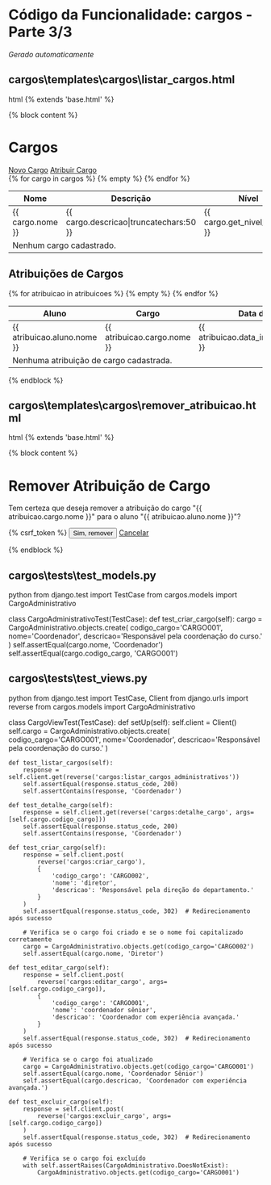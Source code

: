 # Código da Funcionalidade: cargos - Parte 3/3
*Gerado automaticamente*



## cargos\templates\cargos\listar_cargos.html

html
{% extends 'base.html' %}

{% block content %}
<div class="container mt-4">
  <h1>Cargos</h1>
  
  <div class="d-flex justify-content-between mb-3">
    <a href="{% url 'cargos:criar_cargo' %}" class="btn btn-primary">Novo Cargo</a>
    <a href="{% url 'cargos:atribuir_cargo' %}" class="btn btn-success">Atribuir Cargo</a>
  </div>
  
  <table class="table table-striped">
    <thead>
      <tr>
        <th>Nome</th>
        <th>Descrição</th>
        <th>Nível</th>
        <th>Ações</th>
      </tr>
    </thead>
    <tbody>
      {% for cargo in cargos %}
      <tr>
        <td>{{ cargo.nome }}</td>
        <td>{{ cargo.descricao|truncatechars:50 }}</td>
        <td>{{ cargo.get_nivel_display }}</td>
        <td>
          <a href="{% url 'cargos:detalhar_cargo' cargo.id %}" class="btn btn-sm btn-info">Detalhes</a>
          <a href="{% url 'cargos:editar_cargo' cargo.id %}" class="btn btn-sm btn-warning">Editar</a>
          <a href="{% url 'cargos:excluir_cargo' cargo.id %}" class="btn btn-sm btn-danger">Excluir</a>
        </td>
      </tr>
      {% empty %}
      <tr>
        <td colspan="4">Nenhum cargo cadastrado.</td>
      </tr>
      {% endfor %}
    </tbody>
  </table>
  
  <h2 class="mt-5">Atribuições de Cargos</h2>
  <table class="table table-striped">
    <thead>
      <tr>
        <th>Aluno</th>
        <th>Cargo</th>
        <th>Data de Início</th>
        <th>Data de Término</th>
        <th>Ações</th>
      </tr>
    </thead>
    <tbody>
      {% for atribuicao in atribuicoes %}
      <tr>
        <td>{{ atribuicao.aluno.nome }}</td>
        <td>{{ atribuicao.cargo.nome }}</td>
        <td>{{ atribuicao.data_inicio|date:"d/m/Y" }}</td>
        <td>{{ atribuicao.data_fim|date:"d/m/Y"|default:"Atual" }}</td>
        <td>
          <a href="{% url 'cargos:remover_atribuicao_cargo' atribuicao.id %}" class="btn btn-sm btn-danger">Remover</a>
        </td>
      </tr>
      {% empty %}
      <tr>
        <td colspan="5">Nenhuma atribuição de cargo cadastrada.</td>
      </tr>
      {% endfor %}
    </tbody>
  </table>
</div>
{% endblock %}




## cargos\templates\cargos\remover_atribuicao.html

html
{% extends 'base.html' %}

{% block content %}
<div class="container mt-4">
  <h1>Remover Atribuição de Cargo</h1>
  
  <div class="alert alert-danger">
    <p>Tem certeza que deseja remover a atribuição do cargo "{{ atribuicao.cargo.nome }}" para o aluno "{{ atribuicao.aluno.nome }}"?</p>
  </div>
  
  <form method="post">
    {% csrf_token %}
    <button type="submit" class="btn btn-danger">Sim, remover</button>
    <a href="{% url 'cargos:listar_cargos' %}" class="btn btn-secondary">Cancelar</a>
  </form>
</div>
{% endblock %}





## cargos\tests\test_models.py

python
from django.test import TestCase
from cargos.models import CargoAdministrativo

class CargoAdministrativoTest(TestCase):
    def test_criar_cargo(self):
        cargo = CargoAdministrativo.objects.create(
            codigo_cargo='CARGO001',
            nome='Coordenador',
            descricao='Responsável pela coordenação do curso.'
        )
        self.assertEqual(cargo.nome, 'Coordenador')
        self.assertEqual(cargo.codigo_cargo, 'CARGO001')





## cargos\tests\test_views.py

python
from django.test import TestCase, Client
from django.urls import reverse
from cargos.models import CargoAdministrativo

class CargoViewTest(TestCase):
    def setUp(self):
        self.client = Client()
        self.cargo = CargoAdministrativo.objects.create(
            codigo_cargo='CARGO001',
            nome='Coordenador',
            descricao='Responsável pela coordenação do curso.'
        )

    def test_listar_cargos(self):
        response = self.client.get(reverse('cargos:listar_cargos_administrativos'))
        self.assertEqual(response.status_code, 200)
        self.assertContains(response, 'Coordenador')

    def test_detalhe_cargo(self):
        response = self.client.get(reverse('cargos:detalhe_cargo', args=[self.cargo.codigo_cargo]))
        self.assertEqual(response.status_code, 200)
        self.assertContains(response, 'Coordenador')
        
    def test_criar_cargo(self):
        response = self.client.post(
            reverse('cargos:criar_cargo'),
            {
                'codigo_cargo': 'CARGO002',
                'nome': 'diretor',
                'descricao': 'Responsável pela direção do departamento.'
            }
        )
        self.assertEqual(response.status_code, 302)  # Redirecionamento após sucesso
        
        # Verifica se o cargo foi criado e se o nome foi capitalizado corretamente
        cargo = CargoAdministrativo.objects.get(codigo_cargo='CARGO002')
        self.assertEqual(cargo.nome, 'Diretor')

    def test_editar_cargo(self):
        response = self.client.post(
            reverse('cargos:editar_cargo', args=[self.cargo.codigo_cargo]),
            {
                'codigo_cargo': 'CARGO001',
                'nome': 'coordenador sênior',
                'descricao': 'Coordenador com experiência avançada.'
            }
        )
        self.assertEqual(response.status_code, 302)  # Redirecionamento após sucesso
        
        # Verifica se o cargo foi atualizado
        cargo = CargoAdministrativo.objects.get(codigo_cargo='CARGO001')
        self.assertEqual(cargo.nome, 'Coordenador Sênior')
        self.assertEqual(cargo.descricao, 'Coordenador com experiência avançada.')

    def test_excluir_cargo(self):
        response = self.client.post(
            reverse('cargos:excluir_cargo', args=[self.cargo.codigo_cargo])
        )
        self.assertEqual(response.status_code, 302)  # Redirecionamento após sucesso
        
        # Verifica se o cargo foi excluído
        with self.assertRaises(CargoAdministrativo.DoesNotExist):
            CargoAdministrativo.objects.get(codigo_cargo='CARGO001')



